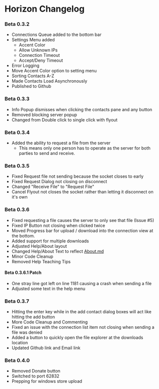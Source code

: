 # Horizon Changelog
### Beta 0.3.2
* Connections Queue added to the bottom bar
* Settings Menu added
	* Accent Color
	* Allow Unknown IPs
	* Connection Timeout
	* Accept/Deny Timeout
* Error Logging
* Move Accent Color option to setting menu
* Sorting Contacts A-Z
* Made Contacts Load Asynchronously
* Published to Github
### Beta 0.3.3
* Info Popup dismisses when clicking the contacts pane and any button
* Removed blocking server popup
* Changed from Double click to single click with flyout
### Beta 0.3.4
* Added the ability to request a file from the server
	* This means only one person has to operate as the server for both parties to send and receive.
### Beta 0.3.5
* Fixed Request file not sending because the socket closes to early
* Fixed Request Dialog not closing on disconnect
* Changed "Receive File" to "Request File"
* Cancel Flyout not closes the socket rather than letting it disconnect on it's own
### Beta 0.3.6
* Fixed requesting a file causes the server to only see that file (Issue #5)
* Fixed IP Button not closing when clicked twice
* Moved Progress bar for upload / download into the connection view at the bottom.
* Added support for multiple downloads
* Adjusted Help/About layout 
* Changed Help/About Text to reflect [About.md](https://github.com/EpsiRho/Horizon/blob/main/Docs/About.mdown)
* Minor Code Cleanup
* Removed Help Teaching Tips
#### Beta 0.3.6.1 Patch
* One stray line got left on line 1181 causing a crash when sending a file
* Adjusted some text in the help menu
### Beta 0.3.7
* Hitting the enter key while in the add contact dialog boxes will act like hitting the add button
* More Code Cleanup and Commenting
* Fixed an issue with the connection list item not closing when sending a file was denied
* Added a button to quickly open the file explorer at the downloads location
* Updated Github link and Email link
### Beta 0.4.0
* Removed Donate button 
* Switched to port 62832
* Prepping for windows store upload